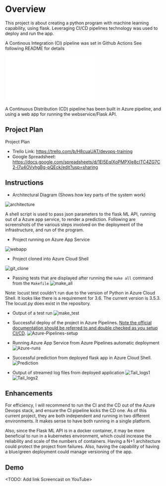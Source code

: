 # Overview

This project is about creating a python program with machine learning capability, using flask.
Leveraging CI/CD pipelines technology was used to deploy and run the app.

A Continous Integration (CI) pipeline was set in Github Actions
See following README for details

![README-scaffold.md](README-scaffold.md)

A Continuous Distribution (CD) pipeline has been built in Azure pipeline, and using a web app for running the webservice/Flask API.

## Project Plan
Project Plan

* Trello Link: https://trello.com/b/H8cuaUAT/devops-training
* Google Spreadsheet: https://docs.google.com/spreadsheets/d/1El5EqIXoPMPXIe8cITC4ZG7C2-l7u4OVyhgBg-pQEck/edit?usp=sharing


## Instructions

* Architectural Diagram (Shows how key parts of the system work)

![architecture](https://github.com/srossan/devops-project/blob/master/images/cd-diagram.png)

A shell script is used to pass json parameters to the flask ML API, running out of a Azure app service, to render a prediction. Following are screenshots of the various steps involved on the deployment of the infrastructure, and run of the program.

* Project running on Azure App Service

![webapp](https://github.com/srossan/devops-project/blob/master/images/Azure-webapp-running.png)


* Project cloned into Azure Cloud Shell

![git_clone](https://github.com/srossan/devops-project/blob/master/images/Azure-Cloud-Shell-git_clone.png)

* Passing tests that are displayed after running the `make all` command from the `Makefile`
![make_all](https://github.com/srossan/devops-project/blob/master/images/Azure-Cloud-Shell-make_all.png)

Note: locust test couldn't run due to the version of Python in Azure Cloud Shell. It looks like there is a requirement for 3.6. The current version is 3.5.3. The locust.py does exist in the repository.

* Output of a test run
![make_test](https://github.com/srossan/devops-project/blob/master/images/Azure-Cloud-Shell-make_test.png)

* Successful deploy of the project in Azure Pipelines.  [Note the official documentation should be referred to and double checked as you setup CI/CD](https://docs.microsoft.com/en-us/azure/devops/pipelines/ecosystems/python-webapp?view=azure-devops).
![Azure-Pipelines-setup](https://github.com/srossan/devops-project/blob/master/images/Azure-pipelines-setup.png)

* Running Azure App Service from Azure Pipelines automatic deployment
![Azure-runs](https://github.com/srossan/devops-project/blob/master/images/Azure-pipelines-runs.png)

* Successful prediction from deployed flask app in Azure Cloud Shell.
![Prediction](https://github.com/srossan/devops-project/blob/master/images/Azure-Cloud-Shell-prediction.png)

* Output of streamed log files from deployed application
![Tail_logs1](https://github.com/srossan/devops-project/blob/master/images/Azure-Webapp-tail_log1.png)
![Tail_logs2](https://github.com/srossan/devops-project/blob/master/images/Azure-Webapp-tail_log2.png)


## Enhancements

For efficiency, I will recommend to run the CI and the CD out of the Azure Devops stack, and ensure the CI pipeline kicks the CD one. As of this current project, they are both independent and running in two different environments. It makes sense to have both running in a single platform.

Also, since the Flask ML API is in a docker container, it may be more beneficial to run in a kubernetes environment, which could increase the reliability and scale of the numbers of containers. Having a N+1 architecture could protect the project from failures. Also, having the capability of having a blue/green deployment could manage versioning of the app.

## Demo 

<TODO: Add link Screencast on YouTube>


